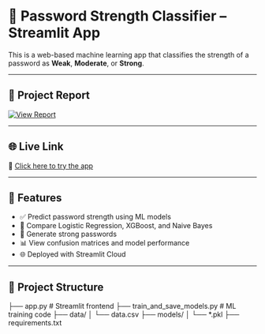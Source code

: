 # 🔐 Password Strength Classifier – Streamlit App

This is a web-based machine learning app that classifies the strength of a password as **Weak**, **Moderate**, or **Strong**.

---

## 📄 Project Report

[![View Report](https://img.shields.io/badge/View_Report-PDF-blue)](https://drive.google.com/file/d/1HKRMCF9g0xNhOWGret7JJ4rdxpg6iKvV/view?usp=sharing)

---

## 🌐 Live Link

🔗 [Click here to try the app](https://mujjjtaba-password-strength-classification-app-hrvln6.streamlit.app/)

---


## 🚀 Features

- ✅ Predict password strength using ML models
- 🔄 Compare Logistic Regression, XGBoost, and Naive Bayes
- 🔐 Generate strong passwords
- 📊 View confusion matrices and model performance
- 🌐 Deployed with Streamlit Cloud

---

## 📁 Project Structure

├── app.py # Streamlit frontend
├── train_and_save_models.py # ML training code
├── data/
│ └── data.csv
├── models/
│ └── *.pkl
├── requirements.txt


